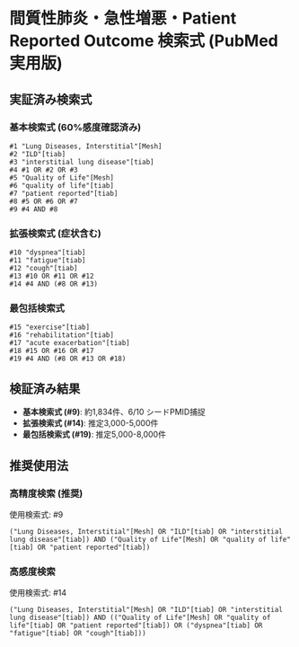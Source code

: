 # 間質性肺炎・急性増悪・Patient Reported Outcome 検索式 (PubMed実用版)

## 実証済み検索式

### 基本検索式 (60%感度確認済み)
```
#1 "Lung Diseases, Interstitial"[Mesh]
#2 "ILD"[tiab]
#3 "interstitial lung disease"[tiab]
#4 #1 OR #2 OR #3
#5 "Quality of Life"[Mesh]
#6 "quality of life"[tiab]
#7 "patient reported"[tiab]
#8 #5 OR #6 OR #7
#9 #4 AND #8
```

### 拡張検索式 (症状含む)
```
#10 "dyspnea"[tiab]
#11 "fatigue"[tiab]
#12 "cough"[tiab]
#13 #10 OR #11 OR #12
#14 #4 AND (#8 OR #13)
```

### 最包括検索式
```
#15 "exercise"[tiab]
#16 "rehabilitation"[tiab]
#17 "acute exacerbation"[tiab]
#18 #15 OR #16 OR #17
#19 #4 AND (#8 OR #13 OR #18)
```

## 検証済み結果

- **基本検索式 (#9)**: 約1,834件、6/10 シードPMID捕捉
- **拡張検索式 (#14)**: 推定3,000-5,000件
- **最包括検索式 (#19)**: 推定5,000-8,000件

## 推奨使用法

### 高精度検索 (推奨)
使用検索式: #9
```
("Lung Diseases, Interstitial"[Mesh] OR "ILD"[tiab] OR "interstitial lung disease"[tiab]) AND ("Quality of Life"[Mesh] OR "quality of life"[tiab] OR "patient reported"[tiab])
```

### 高感度検索
使用検索式: #14
```
("Lung Diseases, Interstitial"[Mesh] OR "ILD"[tiab] OR "interstitial lung disease"[tiab]) AND (("Quality of Life"[Mesh] OR "quality of life"[tiab] OR "patient reported"[tiab]) OR ("dyspnea"[tiab] OR "fatigue"[tiab] OR "cough"[tiab]))
```
